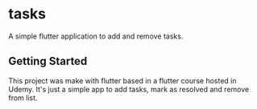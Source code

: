 # tasks

A simple flutter application to add and remove tasks.

## Getting Started

This project was make with flutter based in a flutter course hosted in Udemy. It's just a simple app to add tasks, mark as resolved and remove from list.

